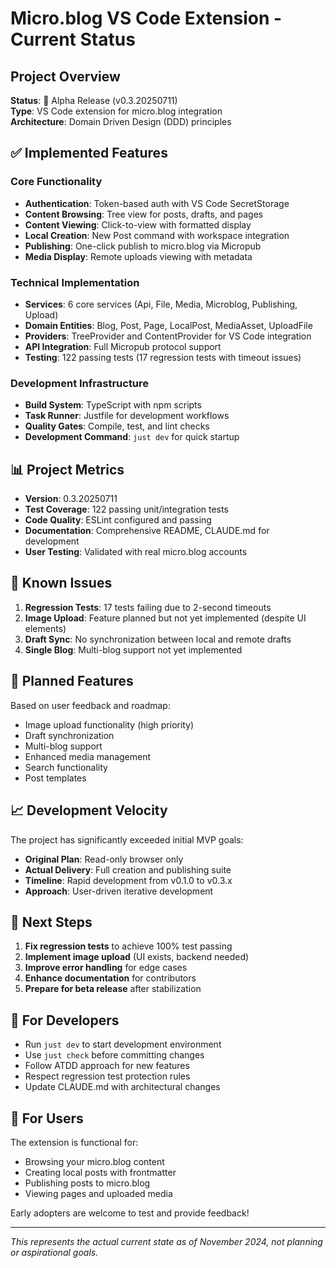 # Micro.blog VS Code Extension - Current Status

## Project Overview

**Status**: 🚧 Alpha Release (v0.3.20250711)  
**Type**: VS Code extension for micro.blog integration  
**Architecture**: Domain Driven Design (DDD) principles  

## ✅ Implemented Features

### Core Functionality
- **Authentication**: Token-based auth with VS Code SecretStorage
- **Content Browsing**: Tree view for posts, drafts, and pages
- **Content Viewing**: Click-to-view with formatted display
- **Local Creation**: New Post command with workspace integration
- **Publishing**: One-click publish to micro.blog via Micropub
- **Media Display**: Remote uploads viewing with metadata

### Technical Implementation
- **Services**: 6 core services (Api, File, Media, Microblog, Publishing, Upload)
- **Domain Entities**: Blog, Post, Page, LocalPost, MediaAsset, UploadFile
- **Providers**: TreeProvider and ContentProvider for VS Code integration
- **API Integration**: Full Micropub protocol support
- **Testing**: 122 passing tests (17 regression tests with timeout issues)

### Development Infrastructure
- **Build System**: TypeScript with npm scripts
- **Task Runner**: Justfile for development workflows
- **Quality Gates**: Compile, test, and lint checks
- **Development Command**: `just dev` for quick startup

## 📊 Project Metrics

- **Version**: 0.3.20250711
- **Test Coverage**: 122 passing unit/integration tests
- **Code Quality**: ESLint configured and passing
- **Documentation**: Comprehensive README, CLAUDE.md for development
- **User Testing**: Validated with real micro.blog accounts

## 🔧 Known Issues

1. **Regression Tests**: 17 tests failing due to 2-second timeouts
2. **Image Upload**: Feature planned but not yet implemented (despite UI elements)
3. **Draft Sync**: No synchronization between local and remote drafts
4. **Single Blog**: Multi-blog support not yet implemented

## 🚀 Planned Features

Based on user feedback and roadmap:
- Image upload functionality (high priority)
- Draft synchronization
- Multi-blog support
- Enhanced media management
- Search functionality
- Post templates

## 📈 Development Velocity

The project has significantly exceeded initial MVP goals:
- **Original Plan**: Read-only browser only
- **Actual Delivery**: Full creation and publishing suite
- **Timeline**: Rapid development from v0.1.0 to v0.3.x
- **Approach**: User-driven iterative development

## 🎯 Next Steps

1. **Fix regression tests** to achieve 100% test passing
2. **Implement image upload** (UI exists, backend needed)
3. **Improve error handling** for edge cases
4. **Enhance documentation** for contributors
5. **Prepare for beta release** after stabilization

## 📝 For Developers

- Run `just dev` to start development environment
- Use `just check` before committing changes
- Follow ATDD approach for new features
- Respect regression test protection rules
- Update CLAUDE.md with architectural changes

## 🤝 For Users

The extension is functional for:
- Browsing your micro.blog content
- Creating local posts with frontmatter
- Publishing posts to micro.blog
- Viewing pages and uploaded media

Early adopters are welcome to test and provide feedback!

---

*This represents the actual current state as of November 2024, not planning or aspirational goals.*